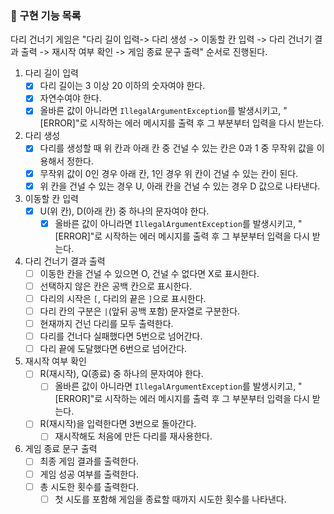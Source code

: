 ### 📜 구현 기능 목록
다리 건너기 게임은 "다리 길이 입력-> 다리 생성 -> 이동할 칸 입력 -> 다리 건너기 결과 출력 -> 재시작 여부 확인 -> 게임 종료 문구 출력" 순서로 진행된다.

1. 다리 길이 입력
   - [x] 다리 길이는 3 이상 20 이하의 숫자여야 한다.
   - [x] 자연수여야 한다.
   - [x] 올바른 값이 아니라면 `IllegalArgumentException`를 발생시키고, "[ERROR]"로 시작하는 에러 메시지를 출력 후  그 부분부터 입력을 다시 받는다.

2. 다리 생성
   - [x] 다리를 생성할 때 위 칸과 아래 칸 중 건널 수 있는 칸은 0과 1 중 무작위 값을 이용해서 정한다.
   - [x] 무작위 값이 0인 경우 아래 칸, 1인 경우 위 칸이 건널 수 있는 칸이 된다.
   - [x] 위 칸을 건널 수 있는 경우 U, 아래 칸을 건널 수 있는 경우 D 값으로 나타낸다.

3. 이동할 칸 입력
    - [x] U(위 칸), D(아래 칸) 중 하나의 문자여야 한다.
      - [x] 올바른 값이 아니라면 `IllegalArgumentException`를 발생시키고, "[ERROR]"로 시작하는 에러 메시지를 출력 후  그 부분부터 입력을 다시 받는다.

4. 다리 건너기 결과 출력
   - [ ] 이동한 칸을 건널 수 있으면 O, 건널 수 없다면 X로 표시한다.
   - [ ] 선택하지 않은 칸은 공백 칸으로 표시한다.
   - [ ] 다리의 시작은 `[`, 다리의 끝은 `]`으로 표시한다.
   - [ ] 다리 칸의 구분은 `|`(앞뒤 공백 포함) 문자열로 구분한다.
   - [ ] 현재까지 건넌 다리를 모두 출력한다.
   - [ ] 다리를 건너다 실패했다면 5번으로 넘어간다.
   - [ ] 다리 끝에 도달했다면 6번으로 넘어간다.

5. 재시작 여부 확인
   - [ ] R(재시작), Q(종료) 중 하나의 문자여야 한다.
     - [ ] 올바른 값이 아니라면 `IllegalArgumentException`를 발생시키고, "[ERROR]"로 시작하는 에러 메시지를 출력 후  그 부분부터 입력을 다시 받는다.
   - [ ] R(재시작)을 입력한다면 3번으로 돌아간다.
     - [ ] 재시작해도 처음에 만든 다리를 재사용한다. 

6. 게임 종료 문구 출력
    - [ ] 최종 게임 결과를 출력한다.
    - [ ] 게임 성공 여부를 출력한다.
    - [ ] 총 시도한 횟수를 출력한다.
      - [ ] 첫 시도를 포함해 게임을 종료할 때까지 시도한 횟수를 나타낸다.